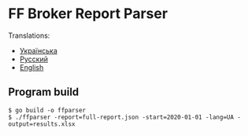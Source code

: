 # FF Broker Report Parser

Translations:

* [Українська](language/README_ua.md)
* [Русский](language/README_ru.md)
* [English](language/README_en.md)

## Program build

```
$ go build -o ffparser
$ ./ffparser -report=full-report.json -start=2020-01-01 -lang=UA -output=results.xlsx
